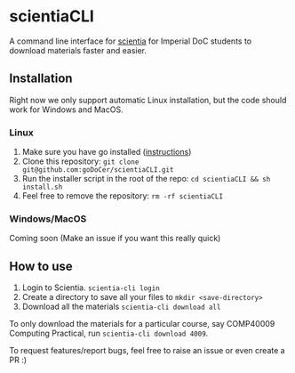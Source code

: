 # scientiaCLI

A command line interface for [scientia](https://scientia.doc.ic.ac.uk) for Imperial DoC students to download materials faster and easier.

## Installation

Right now we only support automatic Linux installation, but the code should work for Windows and MacOS.

### Linux

1. Make sure you have go installed ([instructions](https://go.dev/doc/install))
2. Clone this repository: `git clone git@github.com:goDoCer/scientiaCLI.git`
3. Run the installer script in the root of the repo: `cd scientiaCLI && sh install.sh`
4. Feel free to remove the repository: `rm -rf scientiaCLI` 

### Windows/MacOS

Coming soon (Make an issue if you want this really quick)

## How to use

1. Login to Scientia. `scientia-cli login`
2. Create a directory to save all your files to `mkdir <save-directory>`
3. Download all the materials `scientia-cli download all`

To only download the materials for a particular course, say COMP40009 Computing Practical, run `scientia-cli download 4009`.

To request features/report bugs, feel free to raise an issue or even create a PR :)
